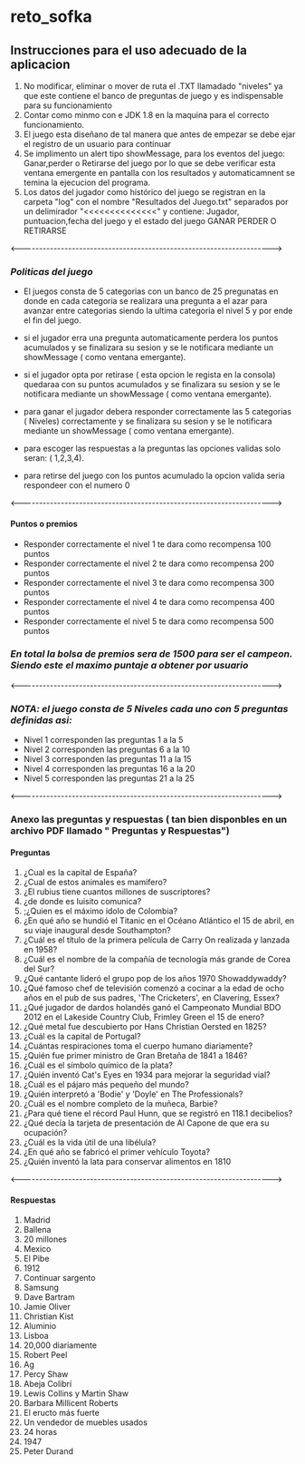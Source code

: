 # reto_sofka

## Instrucciones para el uso adecuado de la aplicacion ##

1. No modificar, eliminar o mover de ruta el .TXT  llamadado "niveles" ya que este contiene el banco de preguntas de juego y es indispensable para su funcionamiento
2. Contar como minmo con e JDK 1.8 en la maquina para el correcto funcionamiento.
3. El juego esta diseñano de tal manera que antes de empezar se debe ejar el registro de un usuario para continuar
4. Se implimento un alert  tipo showMessage, para los eventos del juego: Ganar,perder o Retirarse del juego por lo que se debe verificar esta ventana emergente en pantalla con los resultados y automaticamnent se temina la ejecucion del programa. 
5. Los datos del jugador como histórico del juego se registran en la carpeta "log" con el nombre "Resultados del Juego.txt" separados por un delimirador "<<<<<<<<<<<<<<" y contiene: Jugador, puntuacion,fecha del juego y el estado del juego GANAR PERDER O RETIRARSE

<--------------------------------------------------------------------->

### ***Politicas del juego*** ###

* El juegos consta de 5 categorias con un banco de 25 pregunatas en donde en cada categoria se realizara una pregunta a el azar para avanzar entre categorias siendo la ultima categoria el nivel 5 y por ende el fin del juego.

* si el jugador erra una pregunta automaticamente perdera los puntos acumulados y se finalizara su sesion y se le notificara mediante un showMessage ( como ventana emergante).

* si el jugador opta por retirase ( esta opcion le regista en la consola) quedaraa con su puntos acumulados y se finalizara su sesion y se le notificara mediante un showMessage ( como ventana emergante).

* para ganar el jugador debera responder correctamente las 5 categorias ( Niveles) correctamente y se finalizara su sesion y se le notificara mediante un showMessage ( como ventana emergante).

* para escoger las respuestas a la preguntas las opciones validas solo seran: ( 1,2,3,4).

* para retirse del juego con los puntos acumulado la opcion valida seria respondeer con el numero  0


<--------------------------------------------------------------------->

#### **Puntos o premios** ####

* Responder correctamente el nivel 1 te dara como recompensa 100 puntos
* Responder correctamente el nivel 2 te dara como recompensa 200 puntos
* Responder correctamente el nivel 3 te dara como recompensa 300 puntos
* Responder correctamente el nivel 4 te dara como recompensa 400 puntos
* Responder correctamente el nivel 5 te dara como recompensa 500 puntos


### ***En total la bolsa de premios sera de 1500 para ser el campeon. Siendo este el maximo puntaje a obtener por usuario*** ###

<--------------------------------------------------------------------->

### ***NOTA: el juego consta de 5 Niveles cada uno con 5 preguntas  definidas asi:*** ###

* Nivel 1 corresponden las preguntas 1 a la 5
* Nivel 2 corresponden las preguntas 6 a la 10
* Nivel 3 corresponden las preguntas 11 a la 15
* Nivel 4 corresponden las preguntas 16 a la 20
* Nivel 5 corresponden las preguntas 21 a la 25

<--------------------------------------------------------------------->

### **Anexo las preguntas y respuestas ( tan bien disponbles en un archivo PDF llamado " Preguntas y Respuestas")** ###

#### **Preguntas** ####

1. ¿Cual es la capital de España?
2. ¿Cual de estos animales es mamifero?
3. ¿El rubius tiene cuantos millones de suscriptores?
4. ¿de donde es luisito comunica?
5. ;¿Quien es el máximo idolo de Colombia?
6. ¿En qué año se hundió el Titanic en el Océano Atlántico el 15 de abril, en su viaje inaugural desde Southampton?
7. ¿Cuál es el título de la primera película de Carry On realizada y lanzada en 1958?
8. ¿Cuál es el nombre de la compañía de tecnología más grande de Corea del Sur?
9. ¿Qué cantante lideró el grupo pop de los años 1970 Showaddywaddy?
10. ¿Qué famoso chef de televisión comenzó a cocinar a la edad de ocho años en el pub de sus padres, 'The Cricketers', en Clavering, Essex?
11. ¿Qué jugador de dardos holandés ganó el Campeonato Mundial BDO 2012 en el Lakeside Country Club, Frimley Green el 15 de enero?
12. ¿Qué metal fue descubierto por Hans Christian Oersted en 1825?
13. ¿Cuál es la capital de Portugal?
14. ¿Cuántas respiraciones toma el cuerpo humano diariamente?
15. ¿Quién fue primer ministro de Gran Bretaña de 1841 a 1846?
16. ¿Cuál es el símbolo químico de la plata?
17. ¿Quién inventó Cat's Eyes en 1934 para mejorar la seguridad vial?
18. ¿Cuál es el pájaro más pequeño del mundo?
19. ¿Quién interpretó a 'Bodie' y 'Doyle' en The Professionals?
20. ¿Cuál es el nombre completo de la muñeca, Barbie?
21. ¿Para qué tiene el récord Paul Hunn, que se registró en 118.1 decibelios?
22. ¿Qué decía la tarjeta de presentación de Al Capone de que era su ocupación?
23. ¿Cuál es la vida útil de una libélula?
24. ¿En qué año se fabricó el primer vehículo Toyota?
25. ¿Quién inventó la lata para conservar alimentos en 1810

<--------------------------------------------------------------------->

#### **Respuestas** ####

1. Madrid
2. Ballena
3. 20 millones
4. Mexico
5. El Pibe
6. 1912
7. Continuar sargento
8. Samsung
9. Dave Bartram
10. Jamie Oliver
11. Christian Kist
12. Aluminio
13. Lisboa
14. 20,000 diariamente
15. Robert Peel
16. Ag
17. Percy Shaw
18. Abeja Colibrí
19. Lewis Collins y Martin Shaw
20. Barbara Millicent Roberts
21. El eructo más fuerte
22. Un vendedor de muebles usados
23. 24 horas
24. 1947
25. Peter Durand
